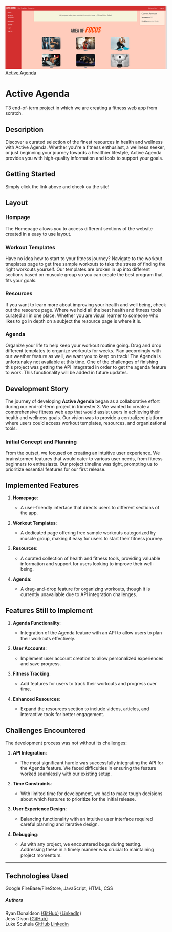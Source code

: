 ![Screenshot of app](images/screenshot.png)
[Active Agenda](https://t3-fitness-app-from-scratch.web.app/)


# Active Agenda
T3 end-of-term project in which we are creating a fitness web app from scratch. 

## Description
Discover a curated selection of the finest resources in health and wellness with Active Agenda. Whether you're a fitness enthusiast, a wellness seeker, or just beginning your journey towards a healthier lifestyle, Active Agenda provides you with high-quality information and tools to support your goals.

## Getting Started
Simply click the link above and check ou the site!

## Layout

### Hompage 
The Homepage allows you to access different sections of the website created in a easy to use layout.

### Workout Templates
Have no idea how to start to your fitness journey? Navigate to the workout tmeplates page to get free sample workouts to take the stress of finding the right workouts yourself. Our templates are broken in up into different sections based on muscule group so you can create the best program that fits your goals.

### Resources
If you want to learn more about improving your health and well being, check out the resource page. Where we hold all the best health and fitness tools curated all in one place. Whether you are visual learner to someone who likes to go in depth on a subject the resource page is where it is.

### Agenda 
Organize your life to help keep your workout routine going. Drag and drop different templates to organize workouts for weeks. Plan accordingly with our weather feature as well, we want you to keep on track! The Agenda is unfortunaley not available at this time. One of the challenges of finishing this project was getting the API integrated in order to get the agenda feature to work. This functionality will be added in future updates.

## Development Story

The journey of developing **Active Agenda** began as a collaborative effort during our end-of-term project in trimester 3. We wanted to create a comprehensive fitness web app that would assist users in achieving their health and wellness goals. Our vision was to provide a centralized platform where users could access workout templates, resources, and organizational tools.

### Initial Concept and Planning
From the outset, we focused on creating an intuitive user experience. We brainstormed features that would cater to various user needs, from fitness beginners to enthusiasts. Our project timeline was tight, prompting us to prioritize essential features for our first release.

## Implemented Features
1. **Homepage**: 
   - A user-friendly interface that directs users to different sections of the app.

2. **Workout Templates**: 
   - A dedicated page offering free sample workouts categorized by muscle group, making it easy for users to start their fitness journey.

3. **Resources**: 
   - A curated collection of health and fitness tools, providing valuable information and support for users looking to improve their well-being.

4. **Agenda**: 
   - A drag-and-drop feature for organizing workouts, though it is currently unavailable due to API integration challenges.

## Features Still to Implement
1. **Agenda Functionality**:
   - Integration of the Agenda feature with an API to allow users to plan their workouts effectively.

2. **User Accounts**:
   - Implement user account creation to allow personalized experiences and save progress.

3. **Fitness Tracking**:
   - Add features for users to track their workouts and progress over time.

4. **Enhanced Resources**:
   - Expand the resources section to include videos, articles, and interactive tools for better engagement.

## Challenges Encountered
The development process was not without its challenges:

1. **API Integration**:
   - The most significant hurdle was successfully integrating the API for the Agenda feature. We faced difficulties in ensuring the feature worked seamlessly with our existing setup.

2. **Time Constraints**:
   - With limited time for development, we had to make tough decisions about which features to prioritize for the initial release.

3. **User Experience Design**:
   - Balancing functionality with an intuitive user interface required careful planning and iterative design.

4. **Debugging**:
   - As with any project, we encountered bugs during testing. Addressing these in a timely manner was crucial to maintaining project momentum.

---

## Technologies Used
Google FireBase/FireStore, JavaScript, HTML, CSS

##### Authors 
Ryan Donaldson [(GitHub)](https://github.com/donaldrs01) [(LinkedIn)](https://www.linkedin.com/in/ryandonaldson90/)  
Jess Dison [(GitHub)](https://github.com/jessasesh)  
Luke Scuhula [GitHub](https://github.com/lukeschula) [Linkedin](https://www.linkedin.com/in/luke-schula-480548169/)



